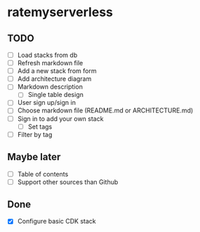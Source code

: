 # ratemyserverless

## TODO
* [ ] Load stacks from db
* [ ] Refresh markdown file
* [ ] Add a new stack from form
* [ ] Add architecture diagram
* [ ] Markdown description
    * [ ] Single table design
* [ ] User sign up/sign in
* [ ] Choose markdown file (README.md or ARCHITECTURE.md)
* [ ] Sign in to add your own stack
    * [ ] Set tags
* [ ] Filter by tag

## Maybe later

* [ ] Table of contents
* [ ] Support other sources than Github

## Done

* [x] Configure basic CDK stack
